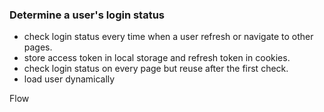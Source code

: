 ### Determine a user's login status 
* check login status every time when a user refresh or navigate to other pages. 
* store access token in local storage and refresh token in cookies.
* check login status on every page but reuse after the first check.
* load user dynamically 

Flow 
